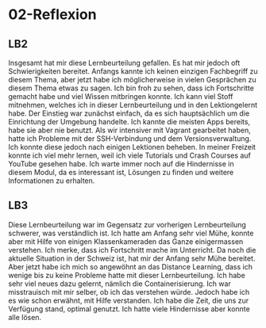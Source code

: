 # 02-Reflexion

## LB2
Insgesamt hat mir diese Lernbeurteilung gefallen. Es hat mir jedoch oft Schwierigkeiten bereitet. Anfangs kannte ich keinen einzigen Fachbegriff zu diesem Thema, aber jetzt habe ich möglicherweise in vielen Gesprächen zu diesem Thema etwas zu sagen. Ich bin froh zu sehen, dass ich Fortschritte gemacht habe und viel Wissen mitbringen konnte. Ich kann viel Stoff mitnehmen, welches ich in dieser Lernbeurteilung und in den Lektiongelernt habe. Der Einstieg war zunächst einfach, da es sich hauptsächlich um die Einrichtung der Umgebung handelte. Ich kannte die meisten Apps bereits, habe sie aber nie benutzt. Als wir intensiver mit Vagrant gearbeitet haben, hatte ich Probleme mit der SSH-Verbindung und dem Versionsverwaltung. Ich konnte diese jedoch nach einigen Lektionen beheben. In meiner Freizeit konnte ich viel mehr lernen, weil ich viele Tutorials und Crash Courses auf YouTube gesehen habe. Ich warte immer noch auf die Hindernisse in diesem Modul, da es interessant ist, Lösungen zu finden und weitere Informationen zu erhalten.

## LB3
Diese Lernbeurteilung war im Gegensatz zur vorherigen Lernbeurteilung schwerer, was verständlich ist. Ich hatte am Anfang sehr viel Mühe, konnte aber mit Hilfe von einigen Klassenkameraden das Ganze einigermassen verstehen. Ich merke, dass ich Fortschritt mache im Unterricht. Da noch die aktuelle Situation in der Schweiz ist, hat mir der Anfang sehr Mühe bereitet. Aber jetzt habe ich mich so angewöhnt an das Distance Learning, dass ich wenige bis zu keine Probleme hatte mit dieser Lernbeurteilung. Ich habe sehr viel neues dazu gelernt, nämlich die Containerisierung. Ich war misstrauisch mit mir selber, ob ich das verstehen würde. Jedoch habe ich es wie schon erwähnt, mit Hilfe verstanden. Ich habe die Zeit, die uns zur Verfügung stand, optimal genutzt. Ich hatte viele Hindernisse aber konnte alle  lösen.